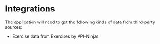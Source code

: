 # Integrations
The application will need to get the following kinds of data from third-party sources:
- Exercise data from Exercises by API-Ninjas
